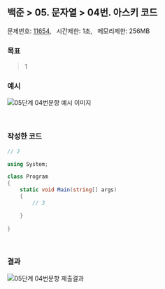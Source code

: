
## 백준 > 05. 문자열 > 04번. 아스키 코드    
문제번호: [11654](https://www.acmicpc.net/problem/11654), &nbsp; 시간제한: 1초, &nbsp; 메모리제한: 256MB

### 목표     
> 1    

### 예시
![05단계 04번문항 예시 이미지](00/Example_Image_04.png)

<br>

### 작성한 코드   

```cs
// 2

using System;

class Program
{
    static void Main(string[] args)
    {        
        // 3

    }
    
}
```

<br>

### 결과    

![05단계 04번문항 제출결과](00/result_04.png)